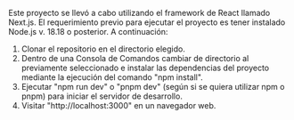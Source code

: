 Este proyecto se llevó a cabo utilizando el framework de React llamado Next.js. El requerimiento previo para ejecutar el proyecto es tener instalado Node.js v. 18.18 o posterior. A continuación:

1) Clonar el repositorio en el directorio elegido.
2) Dentro de una Consola de Comandos cambiar de directorio al previamente seleccionado e instalar las dependencias del proyecto mediante la ejecución del comando "npm install".
3) Ejecutar "npm run dev" o "pnpm dev" (según si se quiera utilizar npm o pnpm) para iniciar el servidor de desarrollo.
4) Visitar "http://localhost:3000" en un navegador web.

